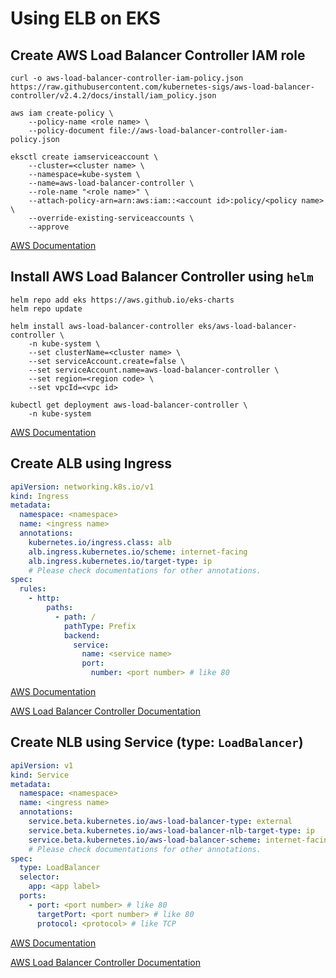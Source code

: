 # Using ELB on EKS

## Create AWS Load Balancer Controller IAM role

``` shell hl_lines="4 8 11 12"
curl -o aws-load-balancer-controller-iam-policy.json https://raw.githubusercontent.com/kubernetes-sigs/aws-load-balancer-controller/v2.4.2/docs/install/iam_policy.json

aws iam create-policy \
    --policy-name <role name> \
    --policy-document file://aws-load-balancer-controller-iam-policy.json

eksctl create iamserviceaccount \
    --cluster=<cluster name> \
    --namespace=kube-system \
    --name=aws-load-balancer-controller \
    --role-name "<role name>" \
    --attach-policy-arn=arn:aws:iam::<account id>:policy/<policy name> \
    --override-existing-serviceaccounts \
    --approve
```

[AWS Documentation](https://docs.aws.amazon.com/eks/latest/userguide/aws-load-balancer-controller.html)

## Install AWS Load Balancer Controller using `helm`

``` shell hl_lines="6 9 10"
helm repo add eks https://aws.github.io/eks-charts
helm repo update

helm install aws-load-balancer-controller eks/aws-load-balancer-controller \
    -n kube-system \
    --set clusterName=<cluster name> \
    --set serviceAccount.create=false \
    --set serviceAccount.name=aws-load-balancer-controller \
    --set region=<region code> \
    --set vpcId=<vpc id>

kubectl get deployment aws-load-balancer-controller \
    -n kube-system
```

[AWS Documentation](https://docs.aws.amazon.com/eks/latest/userguide/aws-load-balancer-controller.html)

## Create ALB using Ingress

``` yaml title="ingress.yaml" hl_lines="4 5 18 20" linenums="1"
apiVersion: networking.k8s.io/v1
kind: Ingress
metadata:
  namespace: <namespace>
  name: <ingress name>
  annotations:
    kubernetes.io/ingress.class: alb
    alb.ingress.kubernetes.io/scheme: internet-facing
    alb.ingress.kubernetes.io/target-type: ip
    # Please check documentations for other annotations.
spec:
  rules:
    - http:
        paths:
          - path: /
            pathType: Prefix
            backend:
              service:
                name: <service name>
                port:
                  number: <port number> # like 80
```

[AWS Documentation](https://docs.aws.amazon.com/eks/latest/userguide/alb-ingress.html)

[AWS Load Balancer Controller Documentation](https://kubernetes-sigs.github.io/aws-load-balancer-controller/v2.4/)

## Create NLB using Service (type: `LoadBalancer`)

``` yaml title="service.yaml" hl_lines="4 5 16 17 18 20" linenums="1"
apiVersion: v1
kind: Service
metadata:
  namespace: <namespace>
  name: <ingress name>
  annotations:
    service.beta.kubernetes.io/aws-load-balancer-type: external
    service.beta.kubernetes.io/aws-load-balancer-nlb-target-type: ip
    service.beta.kubernetes.io/aws-load-balancer-scheme: internet-facing
    # Please check documentations for other annotations.
spec:
  type: LoadBalancer
  selector:
    app: <app label>
  ports:
    - port: <port number> # like 80
      targetPort: <port number> # like 80
      protocol: <protocol> # like TCP
```

[AWS Documentation](https://docs.aws.amazon.com/eks/latest/userguide/network-load-balancing.html)

[AWS Load Balancer Controller Documentation](https://kubernetes-sigs.github.io/aws-load-balancer-controller/v2.4/)